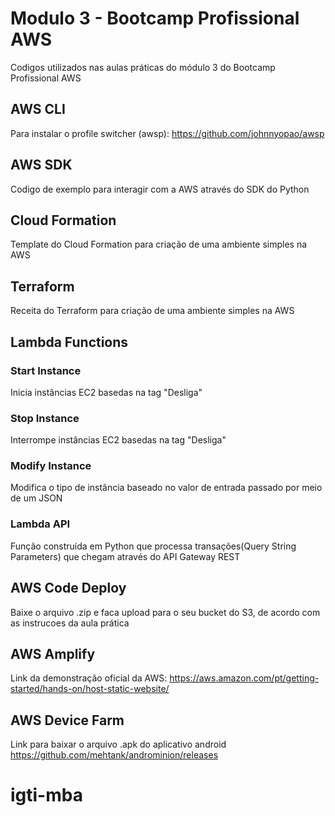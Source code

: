# Modulo 3 - Bootcamp Profissional AWS

Codigos utilizados nas aulas práticas do módulo 3 do Bootcamp Profissional AWS

## AWS CLI
Para instalar o profile switcher (awsp):
https://github.com/johnnyopao/awsp

## AWS SDK
Codigo de exemplo para interagir com a AWS através do SDK do Python

## Cloud Formation
Template do Cloud Formation para criação de uma ambiente simples na AWS

## Terraform
Receita do Terraform para criação de uma ambiente simples na AWS

## Lambda Functions

### Start Instance
Inicia instâncias EC2 basedas na tag "Desliga"

### Stop Instance
Interrompe instâncias EC2 basedas na tag "Desliga"

### Modify Instance
Modifica o tipo de instância baseado no valor de entrada passado por meio de um JSON

### Lambda API
Função construída em Python que processa transações(Query String Parameters) que chegam através do API Gateway REST

## AWS Code Deploy
Baixe o arquivo .zip e faca upload para o seu bucket do S3, de acordo com as instrucoes da aula prática

## AWS Amplify
Link da demonstração oficial da AWS:
https://aws.amazon.com/pt/getting-started/hands-on/host-static-website/

## AWS Device Farm
Link para baixar o arquivo .apk do aplicativo android
https://github.com/mehtank/androminion/releases
# igti-mba
